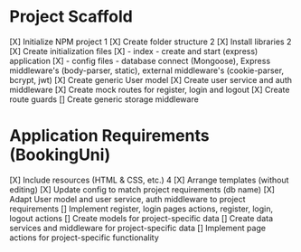 # Project Scaffold

[X] Initialize NPM project 1
[X] Create folder structure 2
[X] Install libraries 2
[X] Create initialization files
[X] - index - create and start (express) application
[X] - config files - database connect (Mongoose), 
                    Express middleware's (body-parser, static),
                    external middleware's (cookie-parser, bcrypt, jwt)
[X] Create generic User model
[X] Create user service and auth middleware
[X] Create mock routes for register, login and logout
[X] Create route guards
[] Create generic storage middleware

# Application Requirements (BookingUni)

[X] Include resources (HTML & CSS, etc.) 4
[X] Arrange templates (without editing)
[X] Update config to match project requirements (db name)
[X] Adapt User model and user service, auth middleware to project requirements
[] Implement register, login pages actions, register, login, logout actions
[] Create models for project-specific data
[] Create data services and middleware for project-specific data
[] Implement page actions for project-specific functionality